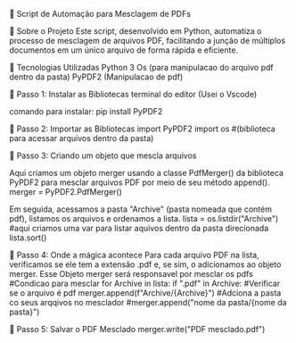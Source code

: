 📄 Script de Automação para Mesclagem de PDFs

📌 Sobre o Projeto
Este script, desenvolvido em Python, automatiza o processo de mesclagem de arquivos PDF, facilitando a junção de múltiplos documentos em um único arquivo de forma rápida e eficiente.

🚀 Tecnologias Utilizadas
Python 3
Os (para manipulacao do arquivo pdf dentro da pasta)
PyPDF2 (Manipulacao de pdf)

📝 Passo 1: Instalar as Bibliotecas terminal do editor (Usei o Vscode)

  comando para instalar: pip install PyPDF2

📝 Passo 2: Importar as Bibliotecas
    import PyPDF2
    import os #(biblioteca para acessar arquivos dentro da pasta)

📝 Passo 3: Criando um objeto que mescla arquivos

   Aqui criamos um objeto merger usando a classe PdfMerger() da biblioteca PyPDF2 para mesclar arquivos PDF por meio de seu método append().
      merger = PyPDF2.PdfMerger() 
   
   Em seguida, acessamos a pasta "Archive" (pasta nomeada que contém pdf), listamos os arquivos e ordenamos a lista. 
      lista = os.listdir("Archive") #aqui criamos uma var para listar aquivos dentro da pasta direcionada
      lista.sort()
      
📝 Passo 4: Onde a mágica acontece
 Para cada arquivo PDF na lista, verificamos se ele tem a extensão .pdf e, se sim, o adicionamos ao objeto merger. Esse Objeto merger será responsavel por mesclar os pdfs
   #Condicao para mesclar
        for Archive in lista:
          if ".pdf" in Archive:   #Verificar se o arquivo é pdf
          merger.append(f"Archive/{Archive}")  #Adciona a pasta co seus arqqivos no mesclador
          #merger.append("nome da pasta/{nome da pasta}")

📝 Passo 5: Salvar o PDF Mesclado
   merger.write("PDF mesclado.pdf")
